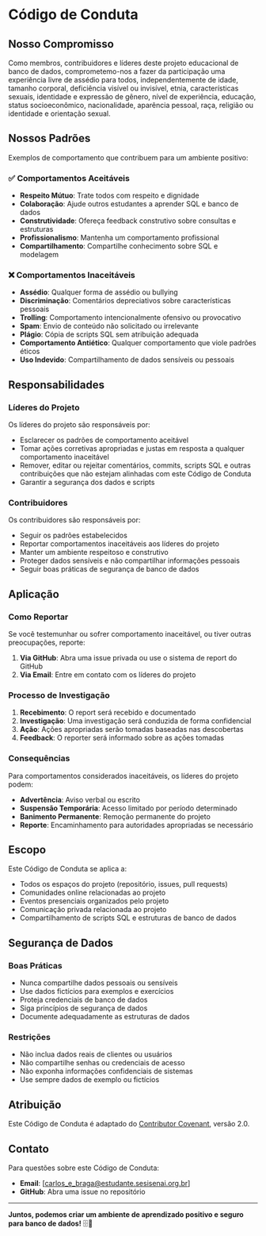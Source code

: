 # Código de Conduta

## Nosso Compromisso

Como membros, contribuidores e líderes deste projeto educacional de banco de dados, comprometemo-nos a fazer da participação uma experiência livre de assédio para todos, independentemente de idade, tamanho corporal, deficiência visível ou invisível, etnia, características sexuais, identidade e expressão de gênero, nível de experiência, educação, status socioeconômico, nacionalidade, aparência pessoal, raça, religião ou identidade e orientação sexual.

## Nossos Padrões

Exemplos de comportamento que contribuem para um ambiente positivo:

### ✅ Comportamentos Aceitáveis

- **Respeito Mútuo**: Trate todos com respeito e dignidade
- **Colaboração**: Ajude outros estudantes a aprender SQL e banco de dados
- **Construtividade**: Ofereça feedback construtivo sobre consultas e estruturas
- **Profissionalismo**: Mantenha um comportamento profissional
- **Compartilhamento**: Compartilhe conhecimento sobre SQL e modelagem

### ❌ Comportamentos Inaceitáveis

- **Assédio**: Qualquer forma de assédio ou bullying
- **Discriminação**: Comentários depreciativos sobre características pessoais
- **Trolling**: Comportamento intencionalmente ofensivo ou provocativo
- **Spam**: Envio de conteúdo não solicitado ou irrelevante
- **Plágio**: Cópia de scripts SQL sem atribuição adequada
- **Comportamento Antiético**: Qualquer comportamento que viole padrões éticos
- **Uso Indevido**: Compartilhamento de dados sensíveis ou pessoais

## Responsabilidades

### Líderes do Projeto

Os líderes do projeto são responsáveis por:

- Esclarecer os padrões de comportamento aceitável
- Tomar ações corretivas apropriadas e justas em resposta a qualquer comportamento inaceitável
- Remover, editar ou rejeitar comentários, commits, scripts SQL e outras contribuições que não estejam alinhadas com este Código de Conduta
- Garantir a segurança dos dados e scripts

### Contribuidores

Os contribuidores são responsáveis por:

- Seguir os padrões estabelecidos
- Reportar comportamentos inaceitáveis aos líderes do projeto
- Manter um ambiente respeitoso e construtivo
- Proteger dados sensíveis e não compartilhar informações pessoais
- Seguir boas práticas de segurança de banco de dados

## Aplicação

### Como Reportar

Se você testemunhar ou sofrer comportamento inaceitável, ou tiver outras preocupações, reporte:

1. **Via GitHub**: Abra uma issue privada ou use o sistema de report do GitHub
2. **Via Email**: Entre em contato com os líderes do projeto

### Processo de Investigação

1. **Recebimento**: O report será recebido e documentado
2. **Investigação**: Uma investigação será conduzida de forma confidencial
3. **Ação**: Ações apropriadas serão tomadas baseadas nas descobertas
4. **Feedback**: O reporter será informado sobre as ações tomadas

### Consequências

Para comportamentos considerados inaceitáveis, os líderes do projeto podem:

- **Advertência**: Aviso verbal ou escrito
- **Suspensão Temporária**: Acesso limitado por período determinado
- **Banimento Permanente**: Remoção permanente do projeto
- **Reporte**: Encaminhamento para autoridades apropriadas se necessário

## Escopo

Este Código de Conduta se aplica a:

- Todos os espaços do projeto (repositório, issues, pull requests)
- Comunidades online relacionadas ao projeto
- Eventos presenciais organizados pelo projeto
- Comunicação privada relacionada ao projeto
- Compartilhamento de scripts SQL e estruturas de banco de dados

## Segurança de Dados

### Boas Práticas

- Nunca compartilhe dados pessoais ou sensíveis
- Use dados fictícios para exemplos e exercícios
- Proteja credenciais de banco de dados
- Siga princípios de segurança de dados
- Documente adequadamente as estruturas de dados

### Restrições

- Não inclua dados reais de clientes ou usuários
- Não compartilhe senhas ou credenciais de acesso
- Não exponha informações confidenciais de sistemas
- Use sempre dados de exemplo ou fictícios

## Atribuição

Este Código de Conduta é adaptado do [Contributor Covenant](https://www.contributor-covenant.org/version/2/0/code_of_conduct.html), versão 2.0.

## Contato

Para questões sobre este Código de Conduta:

- **Email**: [carlos_e_braga@estudante.sesisenai.org.br]
- **GitHub**: Abra uma issue no repositório

---

**Juntos, podemos criar um ambiente de aprendizado positivo e seguro para banco de dados!** 🗄️🌟
